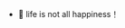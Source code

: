 - 👋  life is not all happiness！

<!---
songjie55/songjie55 is a ✨ special ✨ repository because its `README.md` (this file) appears on your GitHub profile.
You can click the Preview link to take a look at your changes.
--->
